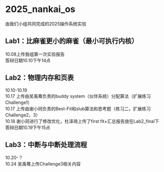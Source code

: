 # 2025_nankai_os
由我们小组共同完成的2025操作系统实验  
## Lab1：比麻雀更小的麻雀（最小可执行内核）  
10.08上传我组第一次实验报告  
答辩日期10.10下午14点  
## Lab2：物理内存和页表  
10.10-10.19  
10.17 上传由吴禹骞负责的buddy system（伙伴系统）分配算法（扩展练习Challenge1）  
10.17 上传由谢小珂负责的Best-Fit和slub算法和思考题（练习二，扩展练习Challenge2，3）  
10.18 谢小珂进行了修改优化，杜泽琦上传了first fit+汇总报告放在Lab2_final下  
答辩日期10.19下午15点   
## Lab3：中断与中断处理流程  
10.20-？  
10.24 吴禹骞上传Challenge3相关内容
